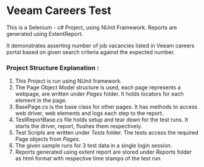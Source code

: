 # Veeam Careers Test
This is a Selenium - c# Project, using NUnit Framework. Reports are generated using ExtentReport. 

It demonstrates asserting number of job vacancies listed in Veeam careers portal based on given search criteria against the expected number.

<b><h3>Project Structure Explanation :</h3></b>

1. This Project is run using NUnit framework. 
2. The Page Object Model structure is used, each page represents a webpage, are written under <i>Pages</i> folder. It holds locators for each element in the page.
3. BasePage.cs is the base class for other pages. It has methods to access web driver, web elements and logs each step to the report.
4. TestReportBase.cs file holds setup and tear down for the test runs. It starts the driver, report, flushes them respectively.
5. Test Scripts are written under <i>Tests</i> folder. The tests access the required Page objects from <i>Pages.</i>
6. The given sample runs for 3 test data in a single login session.
7. Reports generated using extent report are stored under <i>Reports</i> folder as html format with respective time stamps of the test run.
